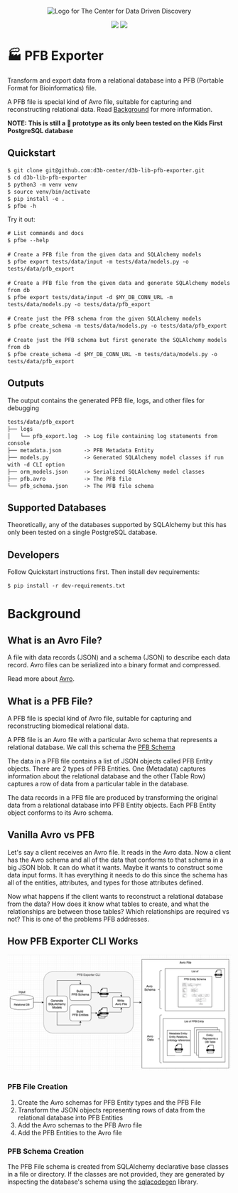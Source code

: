 <p align="center">
  <img alt="Logo for The Center for Data Driven Discovery" src="https://raw.githubusercontent.com/d3b-center/handbook/master/website/static/img/chop_logo.svg?sanitize=true" width="400px" />
</p>
<p align="center">
  <a href="https://circleci.com/gh/d3b-center/d3b-lib-pfb-exporter"><img src="https://img.shields.io/circleci/project/github/d3b-center/d3b-lib-pfb-exporter.svg?style=for-the-badge"><a>
  <a href="https://github.com/d3b-center/d3b-lib-pfb-exporter/blob/master/LICENSE"><img src="https://img.shields.io/github/license/d3b-center/d3b-lib-pfb-exporter.svg?style=for-the-badge"></a>
</p>

# 🏭 PFB Exporter

Transform and export data from a relational database into a
PFB (Portable Format for Bioinformatics) file.

A PFB file is special kind of Avro file, suitable for capturing and
reconstructing relational data. Read [Background](#Background) for more information.

**NOTE: This is still a 🚧 prototype as its only been tested on the Kids First
PostgreSQL database**

## Quickstart

```shell
$ git clone git@github.com:d3b-center/d3b-lib-pfb-exporter.git
$ cd d3b-lib-pfb-exporter
$ python3 -m venv venv
$ source venv/bin/activate
$ pip install -e .
$ pfbe -h
```

Try it out:

```shell
# List commands and docs
$ pfbe --help

# Create a PFB file from the given data and SQLAlchemy models
$ pfbe export tests/data/input -m tests/data/models.py -o tests/data/pfb_export

# Create a PFB file from the given data and generate SQLAlchemy models from db
$ pfbe export tests/data/input -d $MY_DB_CONN_URL -m tests/data/models.py -o tests/data/pfb_export

# Create just the PFB schema from the given SQLAlchemy models
$ pfbe create_schema -m tests/data/models.py -o tests/data/pfb_export

# Create just the PFB schema but first generate the SQLAlchemy models from db
$ pfbe create_schema -d $MY_DB_CONN_URL -m tests/data/models.py -o tests/data/pfb_export
```
## Outputs

The output contains the generated PFB file, logs, and other files for debugging

```
tests/data/pfb_export
├── logs
│   └── pfb_export.log  -> Log file containing log statements from console
├── metadata.json       -> PFB Metadata Entity
├── models.py           -> Generated SQLAlchemy model classes if run with -d CLI option
├── orm_models.json     -> Serialized SQLAlchemy model classes
├── pfb.avro            -> The PFB file
└── pfb_schema.json     -> The PFB file schema
```

## Supported Databases
Theoretically, any of the databases supported by SQLAlchemy but this
has only been tested on a single PostgreSQL database.

## Developers

Follow Quickstart instructions first. Then install dev requirements:

```shell
$ pip install -r dev-requirements.txt
```

# Background

## What is an Avro File?
A file with data records (JSON) and a schema (JSON) to describe each data
record. Avro files can be serialized into a binary format and compressed.

Read more about [Avro](https://Avro.apache.org/docs/current/spec.html).

## What is a PFB File?

A PFB file is special kind of Avro file, suitable for capturing and
reconstructing biomedical relational data.

A PFB file is an Avro file with a particular Avro schema that represents a
relational database. We call this schema the
[PFB Schema](https://github.com/uc-cdis/pypfb/tree/master/doc)

The data in a PFB file contains a list of JSON objects called PFB Entity
objects. There are 2 types of PFB Entities. One (Metadata) captures
information about the relational database and the other (Table Row) captures
a row of data from a particular table in the database.

The data records in a PFB file are produced by transforming the original data
from a relational database into PFB Entity objects. Each PFB Entity object
conforms to its Avro schema.

## Vanilla Avro vs PFB
Let's say a client receives an Avro file. It reads in the Avro data.
Now a client has the Avro schema and all of the data that conforms to that
schema in a big JSON blob. It can do what it wants. Maybe it wants to construct
some data input forms. It has everything it needs to do this since the schema
has all of the entities, attributes, and types for those attributes defined.

Now what happens if the client wants to reconstruct a relational database
from the data? How does it know what tables to create, and what the
relationships are between those tables? Which relationships are
required vs not? This is one of the problems PFB addresses.

## How PFB Exporter CLI Works

![How PFB Exporter Works](docs/source/_static/images/pfb-exporter.png)  

### PFB File Creation

1. Create the Avro schemas for PFB Entity types and the PFB File
2. Transform the JSON objects representing rows of data from the relational
   database into PFB Entities
3. Add the Avro schemas to the PFB Avro file
4. Add the PFB Entities to the Avro file

### PFB Schema Creation
The PFB File schema is created from SQLAlchemy declarative base classes
in a file or directory. If the classes are not provided, they are generated
by inspecting the database's schema using the
[sqlacodegen](https://github.com/agronholm/sqlacodegen) library.
